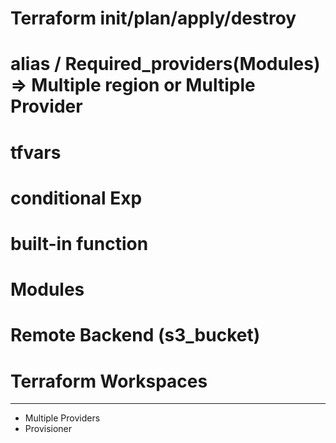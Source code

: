 # Terraform init/plan/apply/destroy
# alias / Required_providers(Modules) => Multiple region or Multiple Provider
# tfvars
# conditional Exp
# built-in function

# Modules

# Remote Backend (s3_bucket)

# Terraform Workspaces
------------------------------------------------

* Multiple Providers
* Provisioner